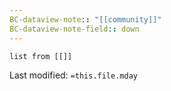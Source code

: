 ```yaml
---
BC-dataview-note:: "[[community]]"
BC-dataview-note-field:: down
---
```

```dataview
list from [[]]
```


Last modified: `=this.file.mday`